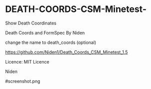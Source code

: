 # DEATH-COORDS-CSM-Minetest-
Show Death Coordinates

Death Coords and FormSpec By Niden

change the name to death_coords (optional)

https://github.com/Niden1/Death_Coords_CSM_Minetest_1.5

Licence: MIT Licence

Niden

#screenshot.png
